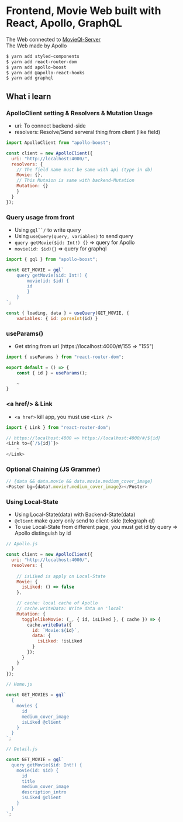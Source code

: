 # Frontend, Movie Web built with React, Apollo, GraphQL

The Web connected to [MovieQl-Server](https://github.com/Kwon770/movieql)\
The Web made by Apollo

```bash
$ yarn add styled-components
$ yarn add react-router-dom
$ yarn add apollo-boost
$ yarn add @apollo-react-hooks
$ yarn add graphql

```

## What i learn

### ApolloClient setting & Resolvers & Mutation Usage

- uri: To connect backend-side
- resolvers: Resolve/Send serveral thing from client (like field)

```js
import ApolloClient from "apollo-boost";

const client = new ApolloClient({
  uri: "http://localhost:4000/",
  resolvers: {
    // The field name must be same with api (type in db)
    Movie: {},
    // This Mutaion is same with backend-Mutation
    Mutation: {}
    }
  }
});
```

### Query usage from front

- Using ```gql``/``` to write query
- Using ```useQuery(query, variables)``` to send query
- ```query getMovie($id: Int!) {}``` => query for Apollo
- ```movie(id: $id){}``` => query for graphql

```js
import { gql } from "apollo-boost";

const GET_MOVIE = gql`
    query getMovie($id: Int!) {
        movie(id: $id) {
        id
        }
    }
`;

const { loading, data } = useQuery(GET_MOVIE, {
    variables: { id: parseInt(id) }
```

### useParams()

- Get string from url (https://localhost:4000/#/155 => "155")

```js
import { useParams } from "react-router-dom";

export default = () => {
    const { id } = useParams();

    ~
}
```

### &#60;a href/&#62; & Link

- ```<a href>``` kill app, you must use ```<Link />```

```js
import { Link } from "react-router-dom";

// https://localhost:4000 => https://localhost:4000/#/${id}
<Link to={`/${id}`}> 
    ~
</Link>
```

### Optional Chaining (JS Grammer)

```js
// {data && data.movie && data.movie.medium_cover_image}
<Poster bg={data?.movie?.medium_cover_image}></Poster>
```


### Using Local-State 

- Using Local-State(data) with Backend-State(data)
- ```@client``` make query only send to client-side (telegraph ql)
- To use Local-State from different page, you must get id by query => Apollo distinguish by id

```js
// Apollo.js

const client = new ApolloClient({
  uri: "http://localhost:4000/",
  resolvers: {
    
    // isLiked is apply on Local-State 
    Movie: {
      isLiked: () => false
    },

    // cache: local cache of Apollo 
    // cache.writeData: Write data on 'local'
    Mutation: {
      togglelikeMovie: (_, { id, isLiked }, { cache }) => {
        cache.writeData({
          id: `Movie:${id}`,
          data: {
            isLiked: !isLiked
          }
        });
      }
    }
  }
});
```

```js
// Home.js

const GET_MOVIES = gql`
  {
    movies {
      id
      medium_cover_image
      isLiked @client
    }
  }
`;
```

```js
// Detail.js

const GET_MOVIE = gql`
  query getMovie($id: Int!) {
    movie(id: $id) {
      id
      title
      medium_cover_image
      description_intro
      isLiked @client
    }
  }
`;
```